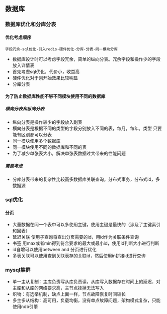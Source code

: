 ## 数据库
### 数据库优化和分库分表
#### 优化考虑顺序
	字段冗余-sql优化-引入redis-硬件优化-分库-分表-同一模块分库
- 数据库设计时可以考虑字段冗余，简单的纵向分表。冗余字段和操作少的字段放入详情表
- 首先考虑sql优化，代价小，收益高
- 硬件优化对于刚开始效果比较明显
- 分库分表
#### 为了防止数据库性能不够不同模块使用不同的数据库
##### 横向分表和纵向分表
- 纵向分表是操作较少的字段放入副表
- 横向分表是根据不同的类型的字段分别放入不同的表，每月，每年，类型 只要能有区别都可以分表
- 同一模块使用多个数据库
- 同一模块使用不同的数据库和不同的表
- 为了减少单张表大小，解决单张表数据过大带来的性能问题
##### 需要考虑
- 分库分表带来的复杂性比较高多数据库关联查询，分布式事务，分布式id，多数据源
### sql优化
#### 分页
- 大量数据在同一个表中可以多使用主键，使用主键是最快的（涉及了主键索引和回表）
- 延迟关联 使用子查询将查出分页需要的id，用id作为关联条件查询
- 书签 用max或者min得到符合要求的最大或最小id，使用id判断大小进行判断
- id自增可以使用between and 分页进行优化
- 多表关联可以使用查到关联表存的关联id，然后使用in拼接id进行查询

### mysql集群
- 单一主从复制：主库负责写从库负责读，从库写入数据存在时间上的延迟，对主库和从库的网络要求高，主节点挂掉无法写入
- 织物：有选举机制，缺点上面一样，节点故障恢复时间较长
- 多主多从结构：高可用，负载均衡，没有单点故障问题，架构模式复杂，只能使用ndb引擎
